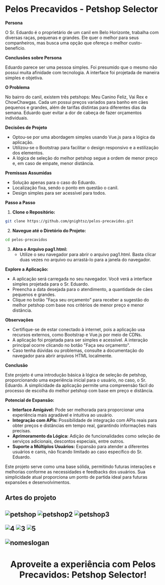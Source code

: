 # Pelos Precavidos - Petshop Selector

**Persona**

O Sr. Eduardo é o proprietário de um canil em Belo Horizonte, trabalha com diversas raças, pequenas e grandes. Ele quer o melhor para seus companheiros, mas busca uma opção que ofereça o melhor custo-benefício.

**Conclusões sobre Persona**

Eduardo parece ser uma pessoa simples. Foi presumido que o mesmo não possui muita afinidade com tecnologia. A interface foi projetada de maneira simples e objetiva.

**O Problema**

No bairro do canil, existem três petshops: Meu Canino Feliz, Vai Rex e ChowChawgas. Cada um possui preços variados para banho em cães pequenos e grandes, além de tarifas distintas para diferentes dias da semana. Eduardo quer evitar a dor de cabeça de fazer orçamentos individuais.

**Decisões de Projeto**
- Optou-se por uma abordagem simples usando Vue.js para a lógica da aplicação.
- Utilizou-se o Bootstrap para facilitar o design responsivo e a estilização dos elementos.
- A lógica de seleção do melhor petshop segue a ordem de menor preço e, em caso de empate, menor distância.

**Premissas Assumidas**
- Solução apenas para o caso do Eduardo.
- Localização fixa, sendo o ponto em questão o canil.
- Design simples para ser acessível para todos.

**Passo a Passo**
1. **Clone o Repositório:**
```bash
git clone https://github.com/gnightsz/pelos-precavidos.git
```

2. **Navegue até o Diretório do Projeto:**
```bash
cd pelos-precavidos
```

3. **Abra o Arquivo pag1.html:**
   - Utilize o seu navegador para abrir o arquivo pag1.html. Basta clicar duas vezes no arquivo ou arrastá-lo para a janela do navegador.

**Explore a Aplicação:**
- A aplicação será carregada no seu navegador. Você verá a interface simples projetada para o Sr. Eduardo.
- Preencha a data desejada para o atendimento, a quantidade de cães pequenos e grandes.
- Clique no botão "Faça seu orçamento" para receber a sugestão do melhor petshop com base nos critérios de menor preço e menor distância.

**Observações**
- Certifique-se de estar conectado à internet, pois a aplicação usa recursos externos, como Bootstrap e Vue.js por meio de CDNs.
- A aplicação foi projetada para ser simples e acessível. A interação principal ocorre clicando no botão "Faça seu orçamento".
- Caso tenha dúvidas ou problemas, consulte a documentação do navegador para abrir arquivos HTML localmente.

**Conclusão**

Este projeto é uma introdução básica à lógica de seleção de petshop, proporcionando uma experiência inicial para o usuário, no caso, o Sr. Eduardo. A simplicidade da aplicação permite uma compreensão fácil do processo de escolha do melhor petshop com base em preço e distância.

**Potencial de Expansão:**
- **Interface Amigável:** Pode ser melhorada para proporcionar uma experiência mais agradável e intuitiva ao usuário.
- **Integração com APIs:** Possibilidade de integração com APIs reais para obter preços e distâncias em tempo real, garantindo informações mais precisas.
- **Aprimoramento da Lógica:** Adição de funcionalidades como seleção de serviços adicionais, descontos especiais, entre outros.
- **Suporte a Múltiplos Usuários:** Expansão para atender a diferentes usuários e canis, não ficando limitado ao caso específico do Sr. Eduardo.

Este projeto serve como uma base sólida, permitindo futuras interações e melhorias conforme as necessidades e feedbacks dos usuários. Sua simplicidade atual proporciona um ponto de partida ideal para futuras expansões e desenvolvimentos.


<h2> Artes do projeto <h2>

![petshop](https://github.com/gnightsz/pelos-precavidos/assets/158686549/00c374ec-2498-4436-ae2b-20ca33b679b9)
![petshop2](https://github.com/gnightsz/pelos-precavidos/assets/158686549/b996ffaf-555a-4ec4-8b7c-5e2c494644e6)
![petshop3](https://github.com/gnightsz/pelos-precavidos/assets/158686549/7b8614c0-bd88-492e-9c17-3bc1928f91c0)


![4](https://github.com/gnightsz/pelos-precavidos/assets/158686549/35d7a86a-a5a9-4397-8e0e-55dfaf1a6c6d)
![3](https://github.com/gnightsz/pelos-precavidos/assets/158686549/a55eb3a3-2fa1-4c5d-aa00-d1db358467a1)
![5](https://github.com/gnightsz/pelos-precavidos/assets/158686549/d1d59c0e-b11f-4883-a964-2d7aee71aac1)



![nomeslogan](https://github.com/gnightsz/pelos-precavidos/assets/158686549/aab74716-81c8-47f8-ac89-98849949338d)





# <p align="center">Aproveite a experiência com Pelos Precavidos: Petshop Selector!</p>
